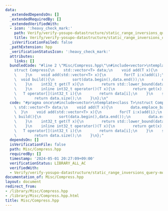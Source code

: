 ```yaml
---
data:
  _extendedDependsOn: []
  _extendedRequiredBy: []
  _extendedVerifiedWith:
  - icon: ':heavy_check_mark:'
    path: Verify/verify-yosupo-datastructure/static_range_inversions_query-mo.test.cpp
    title: Verify/verify-yosupo-datastructure/static_range_inversions_query-mo.test.cpp
  _isVerificationFailed: false
  _pathExtension: hpp
  _verificationStatusIcon: ':heavy_check_mark:'
  attributes:
    links: []
  bundledCode: "#line 2 \"Misc/Compress.hpp\"\n#include<vector>\ntemplate<class T>\n\
    struct Compress{\n    std::vector<T> data;\n    void add(T x){\n        data.emplace_back(x);\n\
    \    }\n    void add(std::vector<T> x){\n        for(T i:x)add(i);\n    }\n  \
    \  void build(){\n        sort(data.begin(),data.end());\n        data.erase(unique(data.begin(),data.end()),data.end());\n\
    \    }\n    int32_t get(T x){\n        return std::lower_bound(data.begin(),data.end(),x)-data.begin();\n\
    \    }\n    inline int32_t operator()(T x){\n        return get(x);\n    }\n \
    \   T operator[](int32_t i){\n        return data[i];\n    }\n    size_t size(){\n\
    \        return data.size();\n    }\n};\n"
  code: "#pragma once\n#include<vector>\ntemplate<class T>\nstruct Compress{\n   \
    \ std::vector<T> data;\n    void add(T x){\n        data.emplace_back(x);\n  \
    \  }\n    void add(std::vector<T> x){\n        for(T i:x)add(i);\n    }\n    void\
    \ build(){\n        sort(data.begin(),data.end());\n        data.erase(unique(data.begin(),data.end()),data.end());\n\
    \    }\n    int32_t get(T x){\n        return std::lower_bound(data.begin(),data.end(),x)-data.begin();\n\
    \    }\n    inline int32_t operator()(T x){\n        return get(x);\n    }\n \
    \   T operator[](int32_t i){\n        return data[i];\n    }\n    size_t size(){\n\
    \        return data.size();\n    }\n};"
  dependsOn: []
  isVerificationFile: false
  path: Misc/Compress.hpp
  requiredBy: []
  timestamp: '2024-05-01 20:27:09+09:00'
  verificationStatus: LIBRARY_ALL_AC
  verifiedWith:
  - Verify/verify-yosupo-datastructure/static_range_inversions_query-mo.test.cpp
documentation_of: Misc/Compress.hpp
layout: document
redirect_from:
- /library/Misc/Compress.hpp
- /library/Misc/Compress.hpp.html
title: Misc/Compress.hpp
---
```

